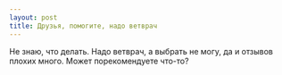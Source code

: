 ```yaml
---
layout: post 
title: Друзья, помогите, надо ветврач 
--- 
```

Не знаю, что делать. Надо ветврач, а выбрать не могу, да и отзывов плохих много. Может порекомендуете что-то?